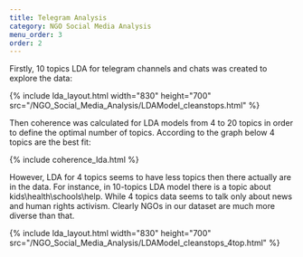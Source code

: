 ```yaml
---
title: Telegram Analysis
category: NGO Social Media Analysis
menu_order: 3
order: 2
---
```


Firstly, 10 topics LDA for telegram channels and chats was created to explore the data:

{% include lda_layout.html width="830" height="700" src="/NGO_Social_Media_Analysis/LDAModel_cleanstops.html" %}

Then coherence was calculated for LDA models from 4 to 20 topics in order to define the optimal number of topics. According to the graph below 4 topics are the best fit:

{% include coherence_lda.html %}

However, LDA for 4 topics seems to have less topics then there actually are in the data. For instance, in 10-topics LDA model there is a topic about kids\health\schools\help. While 4 topics data seems to talk only about news and human rights activism. Clearly NGOs in our dataset are much more diverse than that.

{% include lda_layout.html width="830" height="700" src="/NGO_Social_Media_Analysis/LDAModel_cleanstops_4top.html" %}

